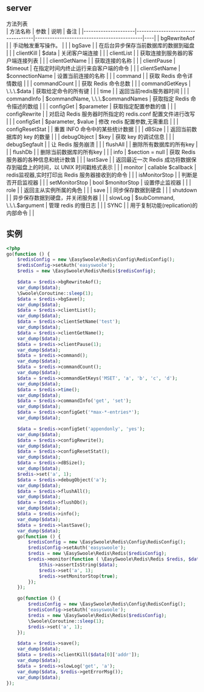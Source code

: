 ## server

方法列表  
| 方法名称                | 参数                                | 说明                                         | 备注 |
|---------------------|-----------------------------------|--------------------------------------------|----|
| bgRewriteAof        |                                   | 手动触发重写操作。                                  |    |
| bgSave              |                                   | 在后台异步保存当前数据库的数据到磁盘                         |    |
| clientKill          | $data                             | 关闭客户端连接                                    |    |
| clientList          |                                   | 获取连接到服务器的客户端连接列表                           |    |
| clientGetName       |                                   | 获取连接的名称                                    |    |
| clientPause         | $timeout                          | 在指定时间内终止运行来自客户端的命令                         |    |
| clientSetName       | $connectionName                   | 设置当前连接的名称                                  |    |
| command             |                                   | 获取 Redis 命令详情数组                            |    |
| commandCount        |                                   | 获取 Redis 命令总数                              |    |
| commandGetKeys      | \.\.\.$data                       | 获取给定命令的所有键                                 |    |
| time                |                                   | 返回当前redis服务器时间                             |    |
| commandInfo         | $commandName, \.\.\.$commandNames | 获取指定 Redis 命令描述的数组                         |    |
| configGet           | $parameter                        | 获取指定配置参数的值                                 |    |
| configRewrite       |                                   | 对启动 Redis 服务器时所指定的 redis\.conf 配置文件进行改写    |    |
| configSet           | $parameter, $value                | 修改 redis 配置参数,无需重启                         |    |
| configResetStat     |                                   | 重置 INFO 命令中的某些统计数据                         |    |
| dBSize              |                                   | 返回当前数据库的 key 的数量                           |    |
| debugObject         | $key                              | 获取 key 的调试信息                               |    |
| debugSegfault       |                                   | 让 Redis 服务崩溃                               |    |
| flushAll            |                                   | 删除所有数据库的所有key                              |    |
| flushDb             |                                   | 删除当前数据库的所有key                              |    |
| info                | $section = null                   | 获取 Redis 服务器的各种信息和统计数值                     |    |
| lastSave            |                                   | 返回最近一次 Redis 成功将数据保存到磁盘上的时间，以 UNIX 时间戳格式表示 |    |
| monitor             | callable $callback                | redis监视器,实时打印出 Redis 服务器接收到的命令             |    |
| isMonitorStop       |                                   | 判断是否开启监视器                                  |    |
| setMonitorStop      | bool $monitorStop                 | 设置停止监视器                                    |    |
| role                |                                   | 返回主从实例所属的角色                                |    |
| save                |                                   | 同步保存数据到硬盘                                  |    |
| shutdown            |                                   | 异步保存数据到硬盘，并关闭服务器                           |    |
| slowLog             | $subCommand, \.\.\.$argument      | 管理 redis 的慢日志                              |    |
| SYNC                |                                   | 用于复制功能\(replication\)的内部命令                 |    |



## 实例
```php
<?php  
go(function () {
    $redisConfig = new \EasySwoole\Redis\Config\RedisConfig();
    $redisConfig->setAuth('easyswoole');
    $redis = new \EasySwoole\Redis\Redis($redisConfig);

    $data = $redis->bgRewriteAof();
    var_dump($data);
    \Swoole\Coroutine::sleep(1);
    $data = $redis->bgSave();
    var_dump($data);
    $data = $redis->clientList();
    var_dump($data);
    $data = $redis->clientSetName('test');
    var_dump($data);
    $data = $redis->clientGetName();
    var_dump($data);
    $data = $redis->clientPause(1);
    var_dump($data);
    $data = $redis->command();
    var_dump($data);
    $data = $redis->commandCount();
    var_dump($data);
    $data = $redis->commandGetKeys('MSET', 'a', 'b', 'c', 'd');
    var_dump($data);
    $data = $redis->time();
    var_dump($data);
    $data = $redis->commandInfo('get', 'set');
    var_dump($data);
    $data = $redis->configGet('*max-*-entries*');
    var_dump($data);

    $data = $redis->configSet('appendonly', 'yes');
    var_dump($data);
    $data = $redis->configRewrite();
    var_dump($data);
    $data = $redis->configResetStat();
    var_dump($data);
    $data = $redis->dBSize();
    var_dump($data);
    $redis->set('a', 1);
    $data = $redis->debugObject('a');
    var_dump($data);
    $data = $redis->flushAll();
    var_dump($data);
    $data = $redis->flushDb();
    var_dump($data);
    $data = $redis->info();
    var_dump($data);
    $data = $redis->lastSave();
    var_dump($data);
    go(function () {
        $redisConfig = new \EasySwoole\Redis\Config\RedisConfig();
        $redisConfig->setAuth('easyswoole');
        $redis = new \EasySwoole\Redis\Redis($redisConfig);
        $redis->monitor(function ( \EasySwoole\Redis\Redis $redis, $data) {
            $this->assertIsString($data);
            $redis->set('a', 1);
            $redis->setMonitorStop(true);
        });
    });

    go(function () {
        $redisConfig = new \EasySwoole\Redis\Config\RedisConfig();
        $redisConfig->setAuth('easyswoole');
        $redis = new \EasySwoole\Redis\Redis($redisConfig);
        \Swoole\Coroutine::sleep(1);
        $redis->set('a', 1);
    });

    $data = $redis->save();
    var_dump($data);
    $data = $redis->clientKill($data[0]['addr']);
    var_dump($data);
    $data = $redis->slowLog('get', 'a');
    var_dump($data, $redis->getErrorMsg());
    var_dump($data);
});
```
